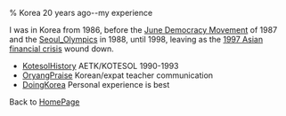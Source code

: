 % Korea 20 years ago--my experience

I was in Korea from 1986, before the 
[June Democracy Movement](http://en.wikipedia.org/wiki/June_Democracy_Movement)
of 1987 and the
[Seoul_Olympics](http://en.wikipedia.org/wiki/Seoul_Olympics)
in 1988, until 1998, leaving as the 
[1997 Asian financial crisis](http://en.wikipedia.org/wiki/1997_Asian_financial_crisis)
wound down.

* [KotesolHistory](KotesolHistory.html) AETK/KOTESOL 1990-1993
* [OryangPraise](OryangPraise.html) Korean/expat teacher communication
* [DoingKorea](DoingKorea.html) Personal experience is best

Back to [HomePage](HomePage.html)

